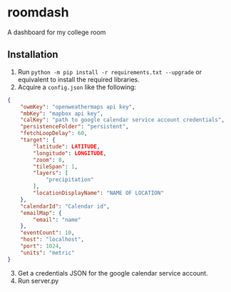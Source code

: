 # roomdash
A dashboard for my college room

## Installation
1. Run `python -m pip install -r requirements.txt --upgrade` or equivalent to install the required libraries.
2. Acquire a `config.json` like the following:
```json
{
    "owmKey": "openweathermaps api key",
    "mbKey": "mapbox api key",
    "calKey": "path to google calendar service account credentials",
    "persistenceFolder": "persistent",
    "fetchLoopDelay": 60,
    "target": {
        "latitude": LATITUDE,
        "longitude": LONGITUDE,
        "zoom": 8,
        "tileSpan": 1,
        "layers": [
            "precipitation"
        ],
        "locationDisplayName": "NAME OF LOCATION"
    },
    "calendarId": "Calendar id",
    "emailMap": {
        "email": "name"
    },
    "eventCount": 10,
    "host": "localhost",
    "port": 1024,
    "units": "metric"
}
```
3. Get a credentials JSON for the google calendar service account.
4. Run server.py